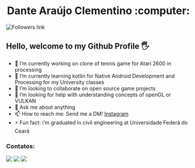 <h1 align="center"> Dante Araújo Clementino :computer: </h1>

![Followers link](https://img.shields.io/github/followers/dantearaujo1?color=cyan&style=for-the-badge)

## Hello, welcome to my Github Profile 🖐️


- 🔭 I’m currently working on clone of tennis game for Atari 2600 in processing
- 🌱 I’m currently learning kotlin for Native Android Development and Processing for my University classes
- 👯 I’m looking to collaborate on open source game projects
- 🤔 I’m looking for help with understanding concepts of openGL or VULKAN
- 💬 Ask me about anything
- 📫 How to reach me: Send me a DM! [Instagram](www.instagram.com/dantearaujo_)
- ⚡ Fun fact: i'm graduated in civil engineering at Universidade Federá do Ceará 

### Contatos:


<a href="https://instagram.com/dantearaujo_" target="_blank"><img src="https://img.shields.io/badge/-Instagram-%23E4405F?style=for-the-badge&logo=instagram&logoColor=white" target="_blank"></a>
<a href = "mailto:danteeng@hotmail.com"><img src="https://img.shields.io/badge/Gmail-D14836?style=for-the-badge&logo=gmail&logoColor=white" target="_blank"></a>
<a href="https://www.linkedin.com/in/dante-ara%C3%BAjo-a9bb26162" target="_blank"><img src="https://img.shields.io/badge/-LinkedIn-%230077B5?style=for-the-badge&logo=linkedin&logoColor=white" target="_blank"></a>   
</div>
